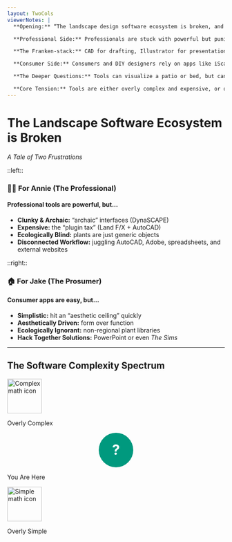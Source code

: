 ```yaml
---
layout: TwoCols
viewerNotes: |
  **Opening:** “The landscape design software ecosystem is broken, and it's broken in two very different ways.”

  **Professional Side:** Professionals are stuck with powerful but punishing tools. AutoCAD with Land F/X or Vectorworks Landmark are technically capable — but cost $1,500+/year, require extensive training, treat plants as generic objects, and force small firms into inefficient workarounds.

  **The Franken-stack:** CAD for drafting, Illustrator for presentation, spreadsheets for takeoffs, and external websites for plant research. This workflow drains time and money while increasing the risk of error.

  **Consumer Side:** Consumers and DIY designers rely on apps like iScape or SketchUp. Easy to pick up, but shallow — plants are decorative clip art with no ecological intelligence. Users quickly hit an “aesthetic ceiling.”

  **The Deeper Questions:** Tools can visualize a patio or bed, but can’t answer: Will this survive in my soil? Will it support pollinators? Will it thrive in this climate? Many hack together designs in PowerPoint or even video games.

  **Core Tension:** Tools are either overly complex and expensive, or overly simplistic and ecologically blind. Between those extremes lies a massive unmet need.
---
```


# The Landscape Software Ecosystem is Broken

_A Tale of Two Frustrations_

::left::

### 👩‍💼 For Annie (The Professional)

<div class="card">
<h4>Professional tools are powerful, but…</h4>

- **Clunky & Archaic:** “archaic” interfaces (DynaSCAPE)
- **Expensive:** the “plugin tax” (Land F/X + AutoCAD)
- **Ecologically Blind:** plants are just generic objects
- **Disconnected Workflow:** juggling AutoCAD, Adobe, spreadsheets, and external websites
</div>

::right::

### 🏠 For Jake (The Prosumer)

<div class="card">
<h4>Consumer apps are easy, but…</h4>

- **Simplistic:** hit an “aesthetic ceiling” quickly
- **Aesthetically Driven:** form over function
- **Ecologically Ignorant:** non-regional plant libraries
- **Hack Together Solutions:** PowerPoint or even _The Sims_
</div>

---

## The Software Complexity Spectrum

<AxisScale :value="50" />

<div class="grid-3 mt-8">
  <div class="card text-center">
    <img src="/complexity-signifier.png" alt="Complex math icon" style="height:80px;margin:auto;" />
    <p>Overly Complex</p>
  </div>

  <div class="card text-center">
    <div style="width:80px;height:80px;border-radius:50%;background:var(--flora-tree,#00997E);
                display:flex;align-items:center;justify-content:center;margin:auto;">
      <span style="font-size:2rem;font-weight:bold;color:#fff;">?</span>
    </div>
    <p>You Are Here</p>
  </div>

  <div class="card text-center">
    <img src="/overly-simple.png" alt="Simple math icon" style="height:80px;margin:auto;" />
    <p>Overly Simple</p>
  </div>
</div>
